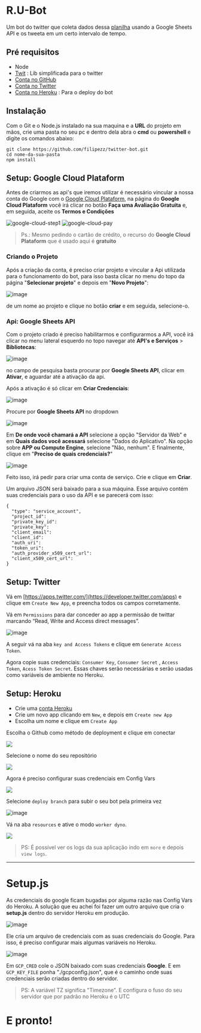 # R.U-Bot

Um bot do twitter que coleta dados dessa [planilha](https://docs.google.com/spreadsheets/d/1YvCqBrNw5l4EFNplmpRBFrFJpjl4EALlVNDk3pwp_dQ/pubhtml) usando a Google Sheets API e os tweeta em um certo intervalo de tempo.

## Pré requisitos

-   Node
-   [Twit](https://github.com/ttezel/twit) : Lib simplificada para o twitter
-   [Conta no GitHub](https://github.com/)
-   [Conta no Twitter](https://twitter.com/)
-   [Conta no Heroku](https://www.heroku.com/) : Para o deploy do bot

## Instalação ##

Com o Git e o Node.js instalado na sua maquina e a **URL** do projeto em mãos, crie uma pasta no seu pc e dentro dela abra o **cmd** ou **powershell** e digite os comandos abaixo:

```
git clone https://github.com/filipezz/twitter-bot.git
cd nome-da-sua-pasta
npm install
```



## Setup: Google Cloud Plataform ##
Antes de criarmos as api's que iremos utilizar é necessário vincular a nossa conta do Google com o [Google Cloud Plataform](https://cloud.google.com/), na página do **Google Cloud Plataform** você irá clicar no botão **Faça uma Avaliação Gratuita** e, em seguida, aceite os **Termos e Condições**

![google-cloud-step1](https://i.imgsafe.org/62/621a2df511.png)
![google-cloud-pay](https://i.imgsafe.org/62/6253ce8142.jpeg)


> Ps.: Mesmo pedindo o cartão de crédito, o recurso do **Google Cloud Plataform** que é usado aqui é **gratuito** 

### Criando o Projeto ###

Após a criação da conta, é preciso criar projeto e vincular a Api utilizada para o funcionamento do bot, para isso basta clicar no menu do topo da página "**Selecionar projeto**" e depois em "**Novo Projeto**":

![image](https://user-images.githubusercontent.com/34013325/55571155-52e3d400-56db-11e9-998f-bd99ab647403.png)

de um nome ao projeto e clique no botão **criar** e em seguida, selecione-o.




### Api: Google Sheets API ###

Com o projeto criado é preciso habilitarmos e configurarmos a API, você irá clicar no menu lateral esquerdo no topo navegar até **API's e Serviços** > **Bibliotecas**:

![image](https://user-images.githubusercontent.com/34013325/55572521-22ea0000-56de-11e9-89cc-f477fe18bf65.png)

no campo de pesquisa basta procurar por **Google Sheets API**, clicar em **Ativar**, e aguardar até a ativação da api.


Após a ativação é só clicar em **Criar Credenciais**:

![image](https://user-images.githubusercontent.com/34013325/55572835-eb2f8800-56de-11e9-8292-fc3c4bf74084.png)

Procure por **Google Sheets API** no dropdown

![image](https://user-images.githubusercontent.com/52511902/65470345-40a05280-de41-11e9-845a-f786e2c8ccc7.png)

Em **De onde você chamará a API** selecione a opção "Servidor da Web" e em **Quais dados você acessará** selecione "Dados do Aplicativo". Na opção sobre **APP ou Compute Engine**, selecione "Não, nenhum". E finalmente, clique em "**Preciso de quais credenciais?**"

![image](https://user-images.githubusercontent.com/52511902/65470644-6e39cb80-de42-11e9-8b9f-3269015bc977.png)

Feito isso, irá pedir para criar uma conta de serviço. Crie e clique em **Criar**.

Um arquivo JSON será baixado para a sua máquina. Esse arquivo contém suas credenciais para o uso da API e se parecerá com isso:

```
{
  "type": "service_account",
  "project_id": 
  "private_key_id": 
  "private_key": 
  "client_email": 
  "client_id": 
  "auth_uri": 
  "token_uri": 
  "auth_provider_x509_cert_url": 
  "client_x509_cert_url": 
}

```
## Setup: Twitter


Vá em [https://apps.twitter.com/](https://developer.twitter.com/apps)  e clique em `Create New App`, e preencha todos os campos corretamente.

Vá em `Permissions` para dar conceder ao app a permissão de twittar marcando “Read, Write and Access direct messages”.
  
![image](https://user-images.githubusercontent.com/52511902/65471696-801d6d80-de46-11e9-8cbc-e8d7d78ca9a1.png)

A seguir vá na aba `key and Access Tokens` e clique em `Generate Access Token`.

Agora copie suas credenciais:  `Consumer Key`,  `Consumer Secret` ,  `Access Token`,  `Acess Token Secret`. Essas chaves serão necessárias e serão usadas como variáveis de ambiente no Heroku.


## Setup: Heroku

-   Crie uma  [conta Heroku](https://dashboard.heroku.com/)
-   Crie um novo app clicando em `New`, e depois em `Create new App`
-   Escolha um nome e clique em `Create App`

Escolha o Github como método de deployment e clique em conectar

![](https://cdn-images-1.medium.com/max/2000/1*QETgzVnscTLIxuD9XFEV5g.png)

Selecione o nome do seu repositório

![](https://cdn-images-1.medium.com/max/2000/1*nX4Zcbm77GVLmu9s7NWwSQ.png)

Agora é preciso configurar suas credenciais em Config Vars

![](https://cdn-images-1.medium.com/max/2000/1*VJgHnF6orcT1PGvyi_JxHA.png)

Selecione `deploy branch` para subir o seu bot pela primeira vez

![image](https://user-images.githubusercontent.com/52511902/65473051-9dedd100-de4c-11e9-8915-62ba9a7d934f.png)

Vá na aba `resources` e ative o modo `worker dyno`.

![](https://cdn-images-1.medium.com/max/2000/1*rBSbnSWgrV0d0_lHh38JkQ.png)

>PS: É possível ver os logs da sua aplicação indo em  `more` e depois `view logs`.

----------
# Setup.js

As credenciais do google ficam bugadas por alguma razão nas Config Vars do Heroku. A solução que eu achei foi fazer um outro arquivo que cria o **setup.js** dentro do servidor Heroku em produção.

![image](https://user-images.githubusercontent.com/52511902/65472736-63cfff80-de4b-11e9-9830-ab8528c6169a.png)

Ele cria um arquivo de credenciais com as suas credenciais do Google. Para isso, é preciso configurar mais algumas variáveis no Heroku.

![image](https://user-images.githubusercontent.com/52511902/65472812-b9a4a780-de4b-11e9-99c3-ebf3782bd2ac.png)

Em `GCP_CRED` cole o JSON baixado com suas credenciais **Google**. E em `GCP_KEY_FILE` ponha "./gcpconfig.json", que é o caminho onde suas credenciais serão criadas dentro do servidor.

>PS: A variável TZ significa "Timezone". E configura o fuso do seu servidor que por padrão no Heroku é o UTC

# E pronto! 
